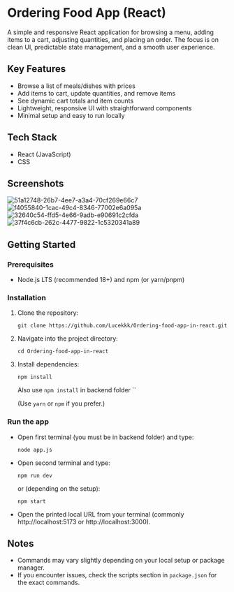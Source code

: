 # Ordering Food App (React)

A simple and responsive React application for browsing a menu, adding items to a cart, adjusting quantities, and placing an order. The focus is on clean UI, predictable state management, and a smooth user experience.

## Key Features
- Browse a list of meals/dishes with prices
- Add items to cart, update quantities, and remove items
- See dynamic cart totals and item counts
- Lightweight, responsive UI with straightforward components
- Minimal setup and easy to run locally

## Tech Stack
- React (JavaScript)
- CSS

## Screenshots
![51a12748-26b7-4ee7-a3a4-70cf269e66c7](https://github.com/user-attachments/assets/e7d71ce4-ecfa-4fc5-ac1e-0dc557d7d7a2)
![f4055840-1cac-49c4-8346-77002e6a095a](https://github.com/user-attachments/assets/d5c44dcb-7fc1-4e99-8f72-83b41c25836d)
![32640c54-ffd5-4e66-9adb-e90691c2cfda](https://github.com/user-attachments/assets/21478f65-8f3d-4fba-b530-5bfb39adf9d0)
![37f4c6cb-262c-4477-9822-1c5320341a89](https://github.com/user-attachments/assets/a116a286-b69d-4224-a2a3-5131806f3def)

## Getting Started

### Prerequisites
- Node.js LTS (recommended 18+) and npm (or yarn/pnpm)

### Installation
1. Clone the repository:
   ```
   git clone https://github.com/Lucekkk/Ordering-food-app-in-react.git
   ```
2. Navigate into the project directory:
   ```
   cd Ordering-food-app-in-react
   ```
3. Install dependencies:
   ```
   npm install
   ```
   Also use `npm install` in backend folder
   ``
 
   (Use `yarn` or `npm` if you prefer.)


### Run the app 
- Open first terminal (you must be in backend folder) and type:
  ```
  node app.js
  
- Open second terminal and type:
  ```
  npm run dev
  ```
  or (depending on the setup):
  ```
  npm start
  ```
- Open the printed local URL from your terminal (commonly http://localhost:5173 or http://localhost:3000).


 
## Notes
- Commands may vary slightly depending on your local setup or package manager.
- If you encounter issues, check the scripts section in `package.json` for the exact commands.
